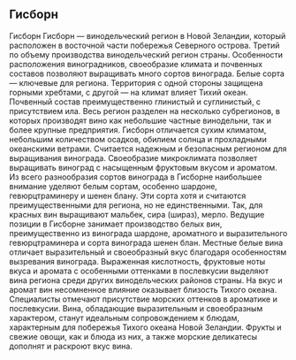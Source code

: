 ## Гисборн 

Гисборн
Гисборн — винодельческий регион в Новой Зеландии, который расположен в восточной части побережья Северного острова. Третий по объему производства винодельческий регион страны. Особенности расположения виноградников, своеобразие климата и почвенных составов позволяют выращивать много сортов винограда. Белые сорта — ключевые для региона.
Территория с одной стороны защищена горными хребтами, с другой — на климат влияет Тихий океан. Почвенный состав преимущественно глинистый и суглинистый, с присутствием ила. Весь регион разделен на несколько субрегионов, в которых производят вино как небольшие частные винодельни, так и более крупные предприятия. 
Гисборн отличается сухим климатом, небольшим количеством осадков, обилием солнца и прохладными океанскими ветрами. Считается надежным и безопасным регионом для выращивания винограда. Своеобразие микроклимата позволяет выращивать виноград с насыщенным фруктовым вкусом и ароматом. 
Из всего разнообразия сортов винограда в Гисборне наибольшее внимание уделяют белым сортам, особенно шардоне, гевюрцтраминеру и шенен блану. Эти сорта хотя и считаются преимущественными для региона, но не единственными. Так, для красных вин выращивают мальбек, сира (шираз), мерло.
Ведущие позиции в Гисборне занимает производство белых вин, преимущественно из винограда шардоне, ароматного и выразительного гевюрцтраминера и сорта винограда шенен блан. Местные белые вина отличает выразительный и своеобразный вкус благодаря особенностям вызревания винограда. 
Выраженная кислотность, фруктовые ноты вкуса и аромата с особенными оттенками в послевкусии выделяют вина региона среди других винодельческих районов страны.
На вкус и аромат вин несомненное влияние оказывает близость Тихого океана. Специалисты отмечают присутствие морских оттенков в ароматике и послевкусии. Вина, обладающие выразительным и своеобразным характером, станут идеальным сопровождением к блюдам, характерным для побережья Тихого океана Новой Зеландии. 
Фрукты и свежие овощи, как и блюда из них, а также морские деликатесы дополнят и раскроют вкус вина.
